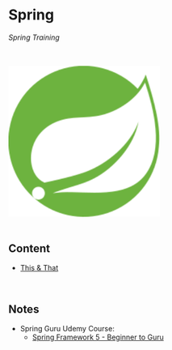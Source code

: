 # Spring
*Spring Training*

<br>
<br>

<img src="./resources/spring-icon.svg" alt="Spring Logo" width=300>

<br>
<br>

## Content
* [This & That](./content/this.md)

<br>

## Notes
* Spring Guru Udemy Course: 
    * [Spring Framework 5 - Beginner to Guru](https://www.udemy.com/course/spring-framework-5-beginner-to-guru/)
